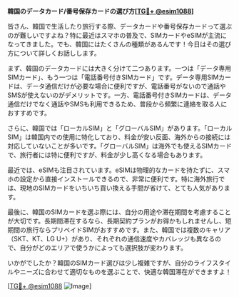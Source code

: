 **韓国のデータカード/番号保存カードの選び方[[TG💪+ @esim1088](https://t.me/s/esim1088)]**

皆さん、韓国で生活したり旅行する際、データカードや番号保存カードって選ぶのが難しいですよね？特に最近はスマホの普及で、SIMカードやeSIMが主流になってきました。でも、韓国にはたくさんの種類があるんです！今日はその選び方について詳しくお話しします。

まず、韓国のデータカードには大きく分けて二つあります。一つは「データ専用SIMカード」、もう一つは「電話番号付きSIMカード」です。データ専用SIMカードは、データ通信だけが必要な場合に便利ですが、電話番号がないので通話やSMSが使えないのがデメリットです。一方、電話番号付きSIMカードは、データ通信だけでなく通話やSMSも利用できるため、普段から頻繁に連絡を取る人におすすめです。

さらに、韓国では「ローカルSIM」と「グローバルSIM」があります。「ローカルSIM」は韓国内での使用に特化しており、料金が安い反面、海外からの接続には対応していないことが多いです。「グローバルSIM」は海外でも使えるSIMカードで、旅行者には特に便利ですが、料金が少し高くなる場合もあります。

最近では、eSIMも注目されています。eSIMは物理的なカードを持たずに、スマホの設定から直接インストールできるので、非常に便利です。特に海外旅行では、現地のSIMカードをいちいち買い換える手間が省けて、とても人気があります。

最後に、韓国のSIMカードを選ぶ際には、自分の用途や滞在期間を考慮することが大切です。長期間滞在するなら、長期契約プランがお得かもしれませんし、短期間の旅行ならプリペイドSIMがおすすめです。また、韓国では複数のキャリア（SKT、KT、LG U+）があり、それぞれの通信速度やカバレッジも異なるので、自分がどのエリアで使うかによっても選択肢が変わります。

いかがでしたか？韓国のSIMカード選びは少し複雑ですが、自分のライフスタイルやニーズに合わせて適切なものを選ぶことで、快適な韓国滞在ができますよ！

[[TG💪+ @esim1088](https://t.me/s/esim1088) ![Image](https://i.postimg.cc/Y0z9fWf4/image.png)]